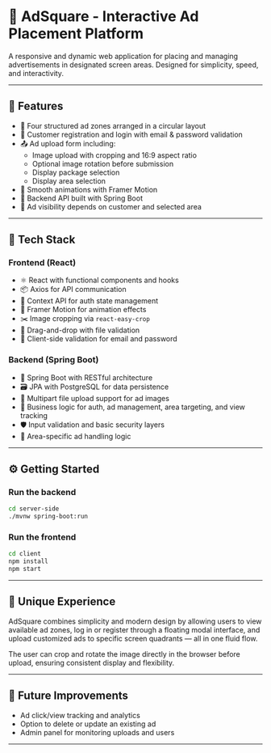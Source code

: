 # 📢 AdSquare - Interactive Ad Placement Platform

A responsive and dynamic web application for placing and managing advertisements in designated screen areas. Designed for simplicity, speed, and interactivity.

---

## 🚀 Features

- 🔄 Four structured ad zones arranged in a circular layout  
- 🔐 Customer registration and login with email & password validation  
- 📤 Ad upload form including:  
  - Image upload with cropping and 16:9 aspect ratio  
  - Optional image rotation before submission  
  - Display package selection  
  - Display area selection  
- 🌈 Smooth animations with Framer Motion  
- 📡 Backend API built with Spring Boot  
- 🧠 Ad visibility depends on customer and selected area  

---

## 🧰 Tech Stack

### Frontend (React)

- ⚛️ React with functional components and hooks  
- 📦 Axios for API communication  
- 🔐 Context API for auth state management  
- 💫 Framer Motion for animation effects  
- ✂️ Image cropping via `react-easy-crop`  
- 🔁 Drag-and-drop with file validation  
- 🧪 Client-side validation for email and password

### Backend (Spring Boot)

- 🧩 Spring Boot with RESTful architecture  
- 🗃️ JPA with PostgreSQL for data persistence  
- 🧾 Multipart file upload support for ad images  
- 🧠 Business logic for auth, ad management, area targeting, and view tracking  
- 🛡️ Input validation and basic security layers  
- 🎯 Area-specific ad handling logic

---

## ⚙️ Getting Started

### Run the backend

```bash
cd server-side
./mvnw spring-boot:run
```

### Run the frontend

```bash
cd client
npm install
npm start
```

---

## 🎨 Unique Experience

AdSquare combines simplicity and modern design by allowing users to view available ad zones, log in or register through a floating modal interface, and upload customized ads to specific screen quadrants — all in one fluid flow.

The user can crop and rotate the image directly in the browser before upload, ensuring consistent display and flexibility.

---

## 📌 Future Improvements

- Ad click/view tracking and analytics  
- Option to delete or update an existing ad  
- Admin panel for monitoring uploads and users  

---
